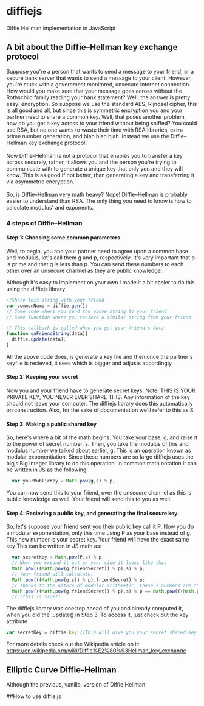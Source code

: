 # diffiejs
Diffie Hellman implementation in JavaScript

## A bit about the Diffie–Hellman key exchange protocol
Suppose you're a person that wants to send a message to your friend, or a secure bank server that wants to send a message to your client. However, you're stuck with a government monitored, unsecure internet connection. How would you make sure that your message goes across without the Rothschild family reading your bank statement? Well, the answer is pretty easy: encryption. So suppose we use the standard AES, Rijndael cipher,  this is all good and all, but since this is symmetric encryption you and your partner need to share a common key. Well, that poses another problem, how do you get a key across to your friend without being sniffed? You could use RSA, but no one wants to waste their time with RSA libraries, extra prime number generation, and blah blah blah. Instead we use the Diffie–Hellman key exchange protocol.  
<br>
Now Diffie–Hellman is not a protocol that enables you to transfer a key across securely, rather, it allows you and the person you're trying to communicate with to generate a unique key that only you and they will know. This is as good if not better, than generating a key and transferring it via asymmetric encryption.  
<br>
So, is Diffie–Hellman very math heavy? Nope! Diffie–Hellman is probably easier to understand than RSA. The only thing you need to know is how to calculate modulus' and exponents.
<br>
### 4 steps of Diffie–Hellman
#### Step 1: Choosing some common parameters
Well, to begin, you and your partner need to agree upon a common base and modulus, let's call them g and p, respectively. It's very important that p is prime and that g is less than p. You can send these numbers to each other over an unsecure channel as they are public knowledge.  

Although it's easy to implement on your own I made it a bit easier to do this using the diffiejs library
```javascript
//Share this string with your friend
var commonNums = diffie.gen();
// Some code where you send the above string to your friend
// Some function where you recieve a similar string from your friend

// This callback is called when you get your friend's data
function onFriendString(data){
  diffie.update(data);
}
```
All the above code does, is generate a key file and then once the partner's keyfile is recieved, it sees which is bigger and adjusts accordingly

#### Step 2: Keeping your secret
Now you and your friend have to generate secret keys. Note: THIS IS YOUR PRIVATE KEY, YOU NEVER EVER SHARE THIS.
Any information of the key should not leave your computer. The diffiejs library does this automatically on construction. Also, for the sake of documentation we'll refer to this as S.

#### Step 3: Making a public shared key
So, here's where a bit of the math begins. You take your base, g, and raise it to the power of secret number, s. Then, you take the modulus of this and modulus number we talked about earlier, g. This is an operation known as modular exponentiation. Since these numbers are so large diffiejs uses the bigjs Big Integer library to do this operation. In common math notation it can be written in JS as the following:

```javascript
  var yourPublicKey = Math.pow(g,s) % p;
```

You can now send this to your friend, over the unsecure channel as this is public knowledge as well. Your friend will send this to you as well.
#### Step 4: Recieving a public key, and generating the final secure key.
So, let's suppose your friend sent you their public key call it P. Now you do a modular exponentation, only this time using P as your base instead of g. This new number is your secret key. Your friend will have the exact same key This can be written in JS math as:

```javascript
  var secretKey = Math.pow(P,s) % p;
  // When you expand it out on your side it looks like this
  Math.pow(((Math.pow(g,friendSecret)) % p),s) % p;
  // Your friend will calculate:
  Math.pow(((Math.pow(g,s)) % p),friendSecret) % p;
  // Thanks to the nature of modular arithmetic, these 2 numbers are the exact same
  Math.pow(((Math.pow(g,friendSecret)) % p),s) % p == Math.pow(((Math.pow(g,s)) % p),friendSecret) % p
  // ^this is true!!
```

The diffiejs library was onestep ahead of you and already computed it, when you did the .update() in Step 3. To access it, just check out the key attribute
```javascript
var secretKey = diffie.key //This will give you your secret shared key 
```
For more details check out the Wikipedia article on it: https://en.wikipedia.org/wiki/Diffie%E2%80%93Hellman_key_exchange


## Elliptic Curve Diffie-Hellman

Although the previous, vanilla, version of Diffie Hellman

##How to use diffie.js
